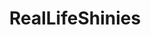 ---
title: RealLifeShinies
crosslinks:
- mildlyinteresting
- pics
- livven
- KarmaCourt
- Shitty_Car_Mods
- Damnthatsinteresting
- mead
- antkeeping
- awwnverts
- BeAmazed
- unexpectedhogwarts
- Bandnames
- rickandmorty
- interestingasfuck
- KarmaConspiracy
- outrun
- Awwducational
- funny
- WTF
- Crayfish
---